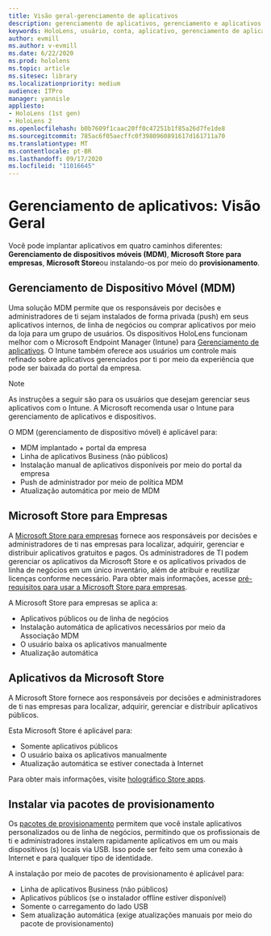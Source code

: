 ```yaml
---
title: Visão geral-gerenciamento de aplicativos
description: gerenciamento de aplicativos, gerenciamento e aplicativos
keywords: HoloLens, usuário, conta, aplicativo, gerenciamento de aplicativos,
author: evmill
ms.author: v-evmill
ms.date: 6/22/2020
ms.prod: hololens
ms.topic: article
ms.sitesec: library
ms.localizationpriority: medium
audience: ITPro
manager: yannisle
appliesto:
- HoloLens (1st gen)
- HoloLens 2
ms.openlocfilehash: b0b7609f1caac20ff0c47251b1f85a26d7fe1de8
ms.sourcegitcommit: 785ac6f05aecffc0f3980960891617d161711a70
ms.translationtype: MT
ms.contentlocale: pt-BR
ms.lasthandoff: 09/17/2020
ms.locfileid: "11016645"
---
```

# Gerenciamento de aplicativos: Visão Geral

Você pode implantar aplicativos em quatro caminhos diferentes: **Gerenciamento de dispositivos móveis (MDM)**, **Microsoft Store para empresas**, **Microsoft Store**ou instalando-os por meio do **provisionamento**. 

## Gerenciamento de Dispositivo Móvel (MDM)

Uma solução MDM permite que os responsáveis por decisões e administradores de ti sejam instalados de forma privada (push) em seus aplicativos internos, de linha de negócios ou comprar aplicativos por meio da loja para um grupo de usuários. Os dispositivos HoloLens funcionam melhor com o Microsoft Endpoint Manager (Intune) para [Gerenciamento de aplicativos](app-deploy-intune.md). O Intune também oferece aos usuários um controle mais refinado sobre aplicativos gerenciados por ti por meio da experiência que pode ser baixada do portal da empresa.

> [!NOTE] 
> As instruções a seguir são para os usuários que desejam gerenciar seus aplicativos com o Intune. A Microsoft recomenda usar o Intune para gerenciamento de aplicativos e dispositivos.
    
O MDM (gerenciamento de dispositivo móvel) é aplicável para: 
* MDM implantado + portal da empresa 
* Linha de aplicativos Business (não públicos)
* Instalação manual de aplicativos disponíveis por meio do portal da empresa
* Push de administrador por meio de política MDM
* Atualização automática por meio de MDM

## Microsoft Store para Empresas

A [Microsoft Store para empresas](app-deploy-store-business.md) fornece aos responsáveis por decisões e administradores de ti nas empresas para localizar, adquirir, gerenciar e distribuir aplicativos gratuitos e pagos. Os administradores de TI podem gerenciar os aplicativos da Microsoft Store e os aplicativos privados de linha de negócios em um único inventário, além de atribuir e reutilizar licenças conforme necessário. Para obter mais informações, acesse [pré-requisitos para usar a Microsoft Store para empresas](https://docs.microsoft.com/microsoft-store/prerequisites-microsoft-store-for-business).
    
A Microsoft Store para empresas se aplica a: 
* Aplicativos públicos ou de linha de negócios
* Instalação automática de aplicativos necessários por meio da Associação MDM
* O usuário baixa os aplicativos manualmente
* Atualização automática

## Aplicativos da Microsoft Store

A Microsoft Store fornece aos responsáveis por decisões e administradores de ti nas empresas para localizar, adquirir, gerenciar e distribuir aplicativos públicos.
    
Esta Microsoft Store é aplicável para: 
* Somente aplicativos públicos
* O usuário baixa os aplicativos manualmente
* Atualização automática se estiver conectada à Internet

Para obter mais informações, visite [holográfico Store apps](https://docs.microsoft.com/hololens/holographic-store-apps).

## Instalar via pacotes de provisionamento

Os [pacotes de provisionamento](app-deploy-provisioning-package.md) permitem que você instale aplicativos personalizados ou de linha de negócios, permitindo que os profissionais de ti e administradores instalem rapidamente aplicativos em um ou mais dispositivos (s) locais via USB. Isso pode ser feito sem uma conexão à Internet e para qualquer tipo de identidade.
    
A instalação por meio de pacotes de provisionamento é aplicável para: 
* Linha de aplicativos Business (não públicos)
* Aplicativos públicos (se o instalador offline estiver disponível)
* Somente o carregamento do lado USB
* Sem atualização automática (exige atualizações manuais por meio do pacote de provisionamento)
